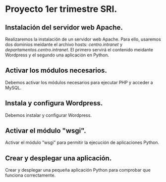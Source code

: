 # Proyecto 1er trimestre SRI.

## Instalación del servidor web Apache.
Realizaremos la instalación de un servidor web Apache. Para ello, usaremos dos dominios meidante el archivo hosts: *centro.intranet* y *departamentos.centro.intranet*. El primero servirá el contenido meidante Wordpress y el segundo una aplicación en Python.

## Activar los módulos necesarios.
Debemos activar los módulos necesarios para ejecutar PHP y acceder a MySQL.

## Instala y configura Wordpress.
Debemos instalar y configurar Wordpress.

## Activar el módulo "wsgi".
Activar el módulo "wsgi" para permitir la ejecución de aplicaciones Python.

## Crear y desplegar una aplicación.
Crear y desplegar una pequeña aplicación Python para comprobar que funciona correctamente.


